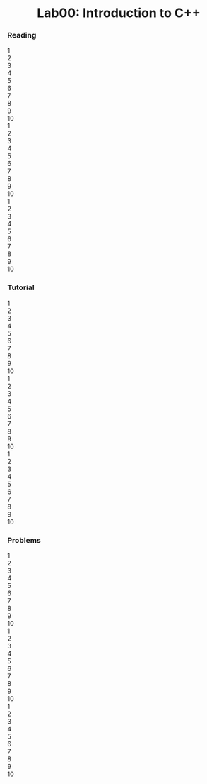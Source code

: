 <h1 align="center">Lab00: Introduction to C++</h1>

<h3 id="reading">Reading</h3>
1 <br>
2 <br>
3 <br>
4 <br>
5 <br>
6 <br>
7 <br>
8 <br>
9 <br>
10 <br>
1 <br>
2 <br>
3 <br>
4 <br>
5 <br>
6 <br>
7 <br>
8 <br>
9 <br>
10 <br>
1 <br>
2 <br>
3 <br>
4 <br>
5 <br>
6 <br>
7 <br>
8 <br>
9 <br>
10 <br>

<h3 id="tutorial">Tutorial</h3>
1 <br>
2 <br>
3 <br>
4 <br>
5 <br>
6 <br>
7 <br>
8 <br>
9 <br>
10 <br>
1 <br>
2 <br>
3 <br>
4 <br>
5 <br>
6 <br>
7 <br>
8 <br>
9 <br>
10 <br>
1 <br>
2 <br>
3 <br>
4 <br>
5 <br>
6 <br>
7 <br>
8 <br>
9 <br>
10 <br>

<h3 id="problems">Problems</h3>
1 <br>
2 <br>
3 <br>
4 <br>
5 <br>
6 <br>
7 <br>
8 <br>
9 <br>
10 <br>
1 <br>
2 <br>
3 <br>
4 <br>
5 <br>
6 <br>
7 <br>
8 <br>
9 <br>
10 <br>
1 <br>
2 <br>
3 <br>
4 <br>
5 <br>
6 <br>
7 <br>
8 <br>
9 <br>
10 <br>
